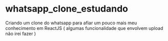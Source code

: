 # whatsapp_clone_estudando
Criando um clone do whatsapp para afiar um pouco mais meu conhecimento em ReactJS ( algumas funcionalidade que envolvem upload não irei fazer )
